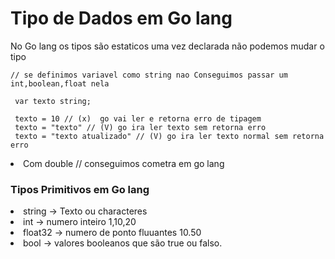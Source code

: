 # Tipo de Dados em Go lang

<p> 
  No Go lang os tipos são estaticos uma vez declarada não podemos mudar o tipo
</p>

```
// se definimos variavel como string nao Conseguimos passar um int,boolean,float nela

 var texto string;

 texto = 10 // (x)  go vai ler e retorna erro de tipagem
 texto = "texto" // (V) go ira ler texto sem retorna erro
 texto = "texto atualizado" // (V) go ira ler texto normal sem retorna erro
```

<li> Com double // conseguimos cometra em go lang

### Tipos Primitivos em Go lang

<li>string -> Texto ou characteres
<li> int -> numero inteiro 1,10,20
<li> float32 -> numero de ponto fluuantes 10.50
<li> bool -> valores booleanos que são true ou falso.
